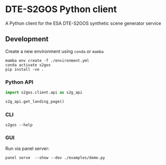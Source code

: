 # DTE-S2GOS Python client

A Python client for the ESA DTE-S2GOS synthetic scene generator service

## Development

Create a new environment using `conda` or `mamba`

```commandline
mamba env create -f ./environment.yml 
conda activate s2gos
pip install -ve . 
```

### Python API

```python
import s2gos.client.api as s2g_api

s2g_api.get_landing_page()
```


### CLI

```commandline
s2gos --help
```

### GUI 

Run via panel server:

```commandline
panel serve  --show --dev ./examples/demo.py
```
